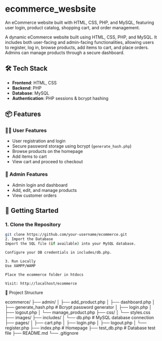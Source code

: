 # ecommerce_wesbsite
An eCommerce website built with HTML, CSS, PHP, and MySQL, featuring user login, product catalog, shopping cart, and order management.

A dynamic eCommerce website built using HTML, CSS, PHP, and MySQL. It includes both user-facing and admin-facing functionalities, allowing users to register, log in, browse products, add items to cart, and place orders. Admins can manage products through a secure dashboard.

## 🛠 Tech Stack

- **Frontend**: HTML, CSS
- **Backend**: PHP
- **Database**: MySQL
- **Authentication**: PHP sessions & bcrypt hashing

## 📦 Features

### 🧑‍💻 User Features
- User registration and login
- Secure password storage using bcrypt (`generate_hash.php`)
- Browse products on the homepage
- Add items to cart
- View cart and proceed to checkout

### 🔐 Admin Features
- Admin login and dashboard
- Add, edit, and manage products
- View customer orders


## 🚀 Getting Started

### 1. Clone the Repository

```bash
git clone https://github.com/your-username/ecommerce.git
2. Import the Database
Import the SQL file (if available) into your MySQL database.

Configure your DB credentials in includes/db.php.

3. Run Locally
Use XAMPP/WAMP

Place the ecommerce folder in htdocs

Visit: http://localhost/ecommerce
```
📂 Project Structure

ecommerce/
├── admin/
│   ├── add_product.php
│   ├── dashboard.php
│   ├── generate_hash.php       # Bcrypt password generator
│   ├── login.php
│   ├── logout.php
│   └── manage_product.php
├── css/
│   └── styles.css
├── images/
├── includes/
│   └── db.php                  # MySQL database connection
├── pages/
│   ├── cart.php
│   ├── login.php
│   ├── logout.php
│   └── register.php
├── index.php                   # Homepage
├── test_db.php                 # Database test file
├── README.md
└── .gitignore


